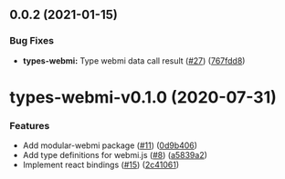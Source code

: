 <a name="0.0.2"></a>
## 0.0.2 (2021-01-15)


### Bug Fixes

* **types-webmi:** Type webmi data call result ([#27](https://github.com/LukasHechenberger/create-atvise-app/issues/27)) ([767fdd8](https://github.com/LukasHechenberger/create-atvise-app/commits/767fdd8))




<a name="types-webmi-v0.1.0"></a>
# types-webmi-v0.1.0 (2020-07-31)


### Features

* Add modular-webmi package ([#11](https://github.com/LukasHechenberger/create-atvise-app/issues/11)) ([0d9b406](https://github.com/LukasHechenberger/create-atvise-app/commits/0d9b406))
* Add type definitions for webmi.js ([#8](https://github.com/LukasHechenberger/create-atvise-app/issues/8)) ([a5839a2](https://github.com/LukasHechenberger/create-atvise-app/commits/a5839a2))
* Implement react bindings ([#15](https://github.com/LukasHechenberger/create-atvise-app/issues/15)) ([2c41061](https://github.com/LukasHechenberger/create-atvise-app/commits/2c41061))



